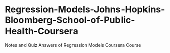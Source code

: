 # Regression-Models-Johns-Hopkins-Bloomberg-School-of-Public-Health-Coursera
Notes and Quiz Answers of Regression Models Coursera Course
